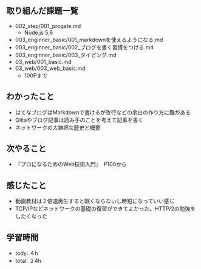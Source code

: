 ## 取り組んだ課題一覧
- 002_step/001_progate.md
  - Node.js 5,6
- 003_enginner_basic/001_markdownを使えるようになる.md
- 003_enginner_basic/002_ブログを書く習慣をつける.md
- 003_enginner_basic/003_タイピング.md
- 03_web/001_basic.md
- 03_web/003_web_basic.md
  - 100Pまで

## わかったこと
- はてなブログはMarkdownで書けるが改行などの余白の作り方に難がある
- Qiitaやブログ記事は読み手のことを考えて記事を書く
- ネットワークの大雑把な歴史と概要

## 次やること
- 『プロになるためのWeb技術入門』　P100から

## 感じたこと
- 動画教材は２倍速再生すると眠くならないし時短になっていい感じ
- TCP/IPなどネットワークの基礎の復習ができてよかった。HTTP/2の勉強をしたくなった

## 学習時間
- tody: ４h
- total: ２4h
